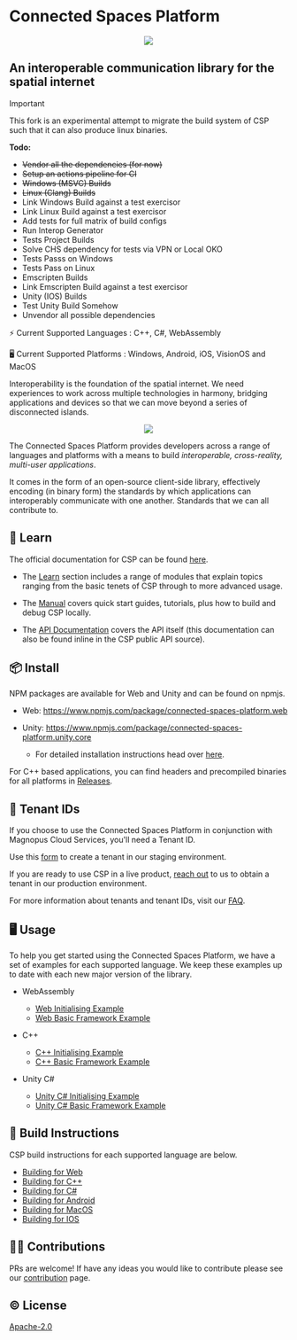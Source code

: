 # Connected Spaces Platform

<p align="center">
    <img src="https://github.com/user-attachments/assets/b40be23d-4d07-42bd-b3cb-652f261cf20b">
</p>

## An interoperable communication library for the spatial internet

> [!IMPORTANT]  
> This fork is an experimental attempt to migrate the build system of CSP such that it can also produce linux binaries.
> 
> **Todo:**
> - ~~Vendor all the dependencies (for now)~~
> - ~~Setup an actions pipeline for CI~~
> - ~~Windows (MSVC) Builds~~
> - ~~Linux (Clang) Builds~~
> - Link Windows Build against a test exercisor
> - Link Linux Build against a test exercisor
> - Add tests for full matrix of build configs
> - Run Interop Generator
> - Tests Project Builds
> - Solve CHS dependency for tests via VPN or Local OKO
> - Tests Passs on Windows
> - Tests Pass on Linux
> - Emscripten Builds
> - Link Emscripten Build against a test exercisor
> - Unity (IOS) Builds
> - Test Unity Build Somehow
> - Unvendor all possible dependencies


⚡️ Current Supported Languages : C++, C#, WebAssembly

🖥️ Current Supported Platforms : Windows, Android, iOS, VisionOS and MacOS

Interoperability is the foundation of the spatial internet. We need experiences to work across multiple technologies in harmony, bridging applications and devices so that we can move beyond a series of disconnected islands.

<p align="center">
    <img src="https://github.com/magnopus-opensource/connected-spaces-platform/assets/99482500/65fa6a8f-f9a4-45d7-9bd4-731d505c7711">
</p>

The Connected Spaces Platform provides developers across a range of languages and platforms with a means to build _interoperable, cross-reality, multi-user applications_.

It comes in the form of an open-source client-side library, effectively encoding (in binary form) the standards by which applications can interoperably communicate with one another. Standards that we can all contribute to.

## 📖 Learn

The official documentation for CSP can be found [here](https://connected-spaces-platform.net/index.html).

* The [Learn](https://connected-spaces-platform.net/learn/learn.html) section includes a range of modules that explain topics ranging from the basic tenets of CSP through to more advanced usage.

* The [Manual](https://connected-spaces-platform.net/manual/manual.html) covers quick start guides, tutorials, plus how to build and debug CSP locally.

* The [API Documentation](https://connected-spaces-platform.net/api/library_root.html) covers the API itself (this documentation can also be found inline in the CSP public API source).

## 📦 Install

NPM packages are available for Web and Unity and can be found on npmjs.

- Web: https://www.npmjs.com/package/connected-spaces-platform.web

- Unity: https://www.npmjs.com/package/connected-spaces-platform.unity.core
  - For detailed installation instructions head over [here](https://builds.magnoboard.com/connected-spaces-platform/manual/getting_started/csharp.html).

For C++ based applications, you can find headers and precompiled binaries for all platforms in [Releases](https://github.com/magnopus-opensource/connected-spaces-platform/releases).

## 🔑 Tenant IDs

If you choose to use the Connected Spaces Platform in conjunction with Magnopus Cloud Services, you'll need a Tenant ID.

Use this [form](https://ogs.magnopus-stg.cloud/mag-user/tenants/CreateTenant) to create a tenant in our staging environment. 

If you are ready to use CSP in a live product, [reach out](https://www.magnopus.com/contact) to us to obtain a tenant in our production environment. 

For more information about tenants and tenant IDs, visit our [FAQ](https://www.magnopus.com/csp/faqs#tenant-IDs-faqs).

## 🖥️ Usage

To help you get started using the Connected Spaces Platform, we have a set of examples for each supported language. We keep these examples up to date with each new major version of the library.

- WebAssembly
  - [Web Initialising Example](https://github.com/magnopus-opensource/connected-spaces-platform/tree/Main/Examples/Initialising%20Foundation/Web)
  - [Web Basic Framework Example](https://github.com/magnopus-opensource/connected-spaces-platform/tree/Main/Examples/Basic%20Framework/Web)
- C++

  - [C++ Initialising Example](https://github.com/magnopus-opensource/connected-spaces-platform/tree/Main/Examples/Initialising%20Foundation/CPlusPlus/InitialisingFoundation)
  - [C++ Basic Framework Example](https://github.com/magnopus-opensource/connected-spaces-platform/tree/Main/Examples/Basic%20Framework/CPlusPlus/BasicFramework)

- Unity C#
  - [Unity C# Initialising Example](https://github.com/magnopus-opensource/connected-spaces-platform/tree/Main/Examples/Initialising%20Foundation/CSharp/Foundation-Unity-Example)
  - [Unity C# Basic Framework Example](https://github.com/magnopus-opensource/connected-spaces-platform/tree/Main/Examples/Basic%20Framework/CSharp/Foundation-Unity-Example)

## 🔨 Build Instructions

CSP build instructions for each supported language are below.

- [Building for Web](https://builds.magnoboard.com/connected-spaces-platform/manual/building/web.html)
- [Building for C++](https://builds.magnoboard.com/connected-spaces-platform/manual/building/cpp.html)
- [Building for C#](https://builds.magnoboard.com/connected-spaces-platform/manual/building/csharp.html)
- [Building for Android](https://builds.magnoboard.com/connected-spaces-platform/manual/building/android.html)
- [Building for MacOS](https://builds.magnoboard.com/connected-spaces-platform/manual/building/macos.html)
- [Building for IOS](https://builds.magnoboard.com/connected-spaces-platform/manual/building/ios.html)

## 👷‍♂️ Contributions

PRs are welcome! If have any ideas you would like to contribute please see our [contribution](/.github/CONTRIBUTING.md) page.

## ©️ License

[Apache-2.0](https://github.com/magnopus-opensource/connected-spaces-platform/blob/main/LICENSE)
